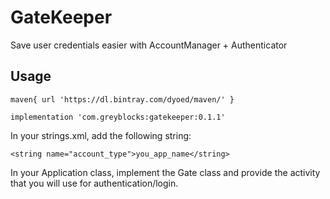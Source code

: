 # GateKeeper
Save user credentials easier with AccountManager + Authenticator 


## Usage
    maven{ url 'https://dl.bintray.com/dyoed/maven/' }
    
    implementation 'com.greyblocks:gatekeeper:0.1.1'
    
In your strings.xml, add the following string:

    <string name="account_type">you_app_name</string>

In your Application class, implement the Gate class and provide the activity that you will use for authentication/login.
